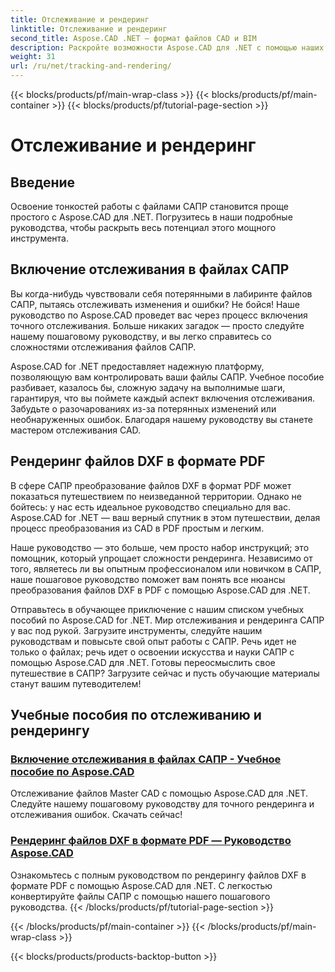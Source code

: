 ```yaml
---
title: Отслеживание и рендеринг
linktitle: Отслеживание и рендеринг
second_title: Aspose.CAD .NET — формат файлов CAD и BIM
description: Раскройте возможности Aspose.CAD для .NET с помощью наших руководств. Узнайте, как включить отслеживание в файлах САПР и плавно отображать файлы DXF в формате PDF.
weight: 31
url: /ru/net/tracking-and-rendering/
---
```


{{< blocks/products/pf/main-wrap-class >}}
{{< blocks/products/pf/main-container >}}
{{< blocks/products/pf/tutorial-page-section >}}

# Отслеживание и рендеринг


## Введение

Освоение тонкостей работы с файлами САПР становится проще простого с Aspose.CAD для .NET. Погрузитесь в наши подробные руководства, чтобы раскрыть весь потенциал этого мощного инструмента. 

## Включение отслеживания в файлах САПР

Вы когда-нибудь чувствовали себя потерянными в лабиринте файлов САПР, пытаясь отслеживать изменения и ошибки? Не бойся! Наше руководство по Aspose.CAD проведет вас через процесс включения точного отслеживания. Больше никаких загадок — просто следуйте нашему пошаговому руководству, и вы легко справитесь со сложностями отслеживания файлов САПР.

Aspose.CAD for .NET предоставляет надежную платформу, позволяющую вам контролировать ваши файлы САПР. Учебное пособие разбивает, казалось бы, сложную задачу на выполнимые шаги, гарантируя, что вы поймете каждый аспект включения отслеживания. Забудьте о разочарованиях из-за потерянных изменений или необнаруженных ошибок. Благодаря нашему руководству вы станете мастером отслеживания CAD.

## Рендеринг файлов DXF в формате PDF

В сфере САПР преобразование файлов DXF в формат PDF может показаться путешествием по неизведанной территории. Однако не бойтесь: у нас есть идеальное руководство специально для вас. Aspose.CAD for .NET — ваш верный спутник в этом путешествии, делая процесс преобразования из CAD в PDF простым и легким.

Наше руководство — это больше, чем просто набор инструкций; это помощник, который упрощает сложности рендеринга. Независимо от того, являетесь ли вы опытным профессионалом или новичком в САПР, наше пошаговое руководство поможет вам понять все нюансы преобразования файлов DXF в PDF с помощью Aspose.CAD для .NET.

Отправьтесь в обучающее приключение с нашим списком учебных пособий по Aspose.CAD for .NET. Мир отслеживания и рендеринга САПР у вас под рукой. Загрузите инструменты, следуйте нашим руководствам и повысьте свой опыт работы с САПР. Речь идет не только о файлах; речь идет о освоении искусства и науки САПР с помощью Aspose.CAD для .NET. Готовы переосмыслить свое путешествие в САПР? Загрузите сейчас и пусть обучающие материалы станут вашим путеводителем!
## Учебные пособия по отслеживанию и рендерингу
### [Включение отслеживания в файлах САПР - Учебное пособие по Aspose.CAD](./enabling-tracking-in-cad-files/)
Отслеживание файлов Master CAD с помощью Aspose.CAD для .NET. Следуйте нашему пошаговому руководству для точного рендеринга и отслеживания ошибок. Скачать сейчас!
### [Рендеринг файлов DXF в формате PDF — Руководство Aspose.CAD](./rendering-dxf-files-as-pdf/)
Ознакомьтесь с полным руководством по рендерингу файлов DXF в формате PDF с помощью Aspose.CAD для .NET. С легкостью конвертируйте файлы САПР с помощью нашего пошагового руководства.
{{< /blocks/products/pf/tutorial-page-section >}}

{{< /blocks/products/pf/main-container >}}
{{< /blocks/products/pf/main-wrap-class >}}

{{< blocks/products/products-backtop-button >}}
